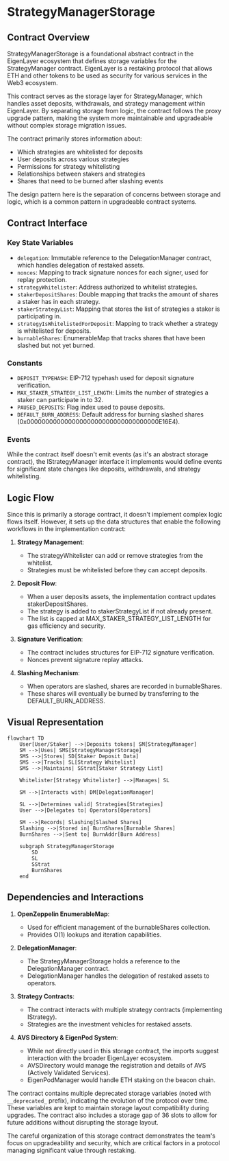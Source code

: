 # StrategyManagerStorage

## Contract Overview
StrategyManagerStorage is a foundational abstract contract in the EigenLayer ecosystem that defines storage variables for the StrategyManager contract. EigenLayer is a restaking protocol that allows ETH and other tokens to be used as security for various services in the Web3 ecosystem. 

This contract serves as the storage layer for StrategyManager, which handles asset deposits, withdrawals, and strategy management within EigenLayer. By separating storage from logic, the contract follows the proxy upgrade pattern, making the system more maintainable and upgradeable without complex storage migration issues.

The contract primarily stores information about:
- Which strategies are whitelisted for deposits
- User deposits across various strategies
- Permissions for strategy whitelisting
- Relationships between stakers and strategies
- Shares that need to be burned after slashing events

The design pattern here is the separation of concerns between storage and logic, which is a common pattern in upgradeable contract systems.

## Contract Interface

### Key State Variables
- `delegation`: Immutable reference to the DelegationManager contract, which handles delegation of restaked assets.
- `nonces`: Mapping to track signature nonces for each signer, used for replay protection.
- `strategyWhitelister`: Address authorized to whitelist strategies.
- `stakerDepositShares`: Double mapping that tracks the amount of shares a staker has in each strategy.
- `stakerStrategyList`: Mapping that stores the list of strategies a staker is participating in.
- `strategyIsWhitelistedForDeposit`: Mapping to track whether a strategy is whitelisted for deposits.
- `burnableShares`: EnumerableMap that tracks shares that have been slashed but not yet burned.

### Constants
- `DEPOSIT_TYPEHASH`: EIP-712 typehash used for deposit signature verification.
- `MAX_STAKER_STRATEGY_LIST_LENGTH`: Limits the number of strategies a staker can participate in to 32.
- `PAUSED_DEPOSITS`: Flag index used to pause deposits.
- `DEFAULT_BURN_ADDRESS`: Default address for burning slashed shares (0x00000000000000000000000000000000000E16E4).

### Events
While the contract itself doesn't emit events (as it's an abstract storage contract), the IStrategyManager interface it implements would define events for significant state changes like deposits, withdrawals, and strategy whitelisting.

## Logic Flow

Since this is primarily a storage contract, it doesn't implement complex logic flows itself. However, it sets up the data structures that enable the following workflows in the implementation contract:

1. **Strategy Management**:
   - The strategyWhitelister can add or remove strategies from the whitelist.
   - Strategies must be whitelisted before they can accept deposits.

2. **Deposit Flow**:
   - When a user deposits assets, the implementation contract updates stakerDepositShares.
   - The strategy is added to stakerStrategyList if not already present.
   - The list is capped at MAX_STAKER_STRATEGY_LIST_LENGTH for gas efficiency and security.

3. **Signature Verification**:
   - The contract includes structures for EIP-712 signature verification.
   - Nonces prevent signature replay attacks.

4. **Slashing Mechanism**:
   - When operators are slashed, shares are recorded in burnableShares.
   - These shares will eventually be burned by transferring to the DEFAULT_BURN_ADDRESS.

## Visual Representation

```mermaid
flowchart TD
    User[User/Staker] -->|Deposits tokens| SM[StrategyManager]
    SM -->|Uses| SMS[StrategyManagerStorage]
    SMS -->|Stores| SD[Staker Deposit Data]
    SMS -->|Tracks| SL[Strategy Whitelist]
    SMS -->|Maintains| SStrat[Staker Strategy List]
    
    Whitelister[Strategy Whitelister] -->|Manages| SL
    
    SM -->|Interacts with| DM[DelegationManager]
    
    SL -->|Determines valid| Strategies[Strategies]
    User -->|Delegates to| Operators[Operators]
    
    SM -->|Records| Slashing[Slashed Shares]
    Slashing -->|Stored in| BurnShares[Burnable Shares]
    BurnShares -->|Sent to| BurnAddr[Burn Address]
    
    subgraph StrategyManagerStorage
        SD
        SL
        SStrat
        BurnShares
    end
```

## Dependencies and Interactions

1. **OpenZeppelin EnumerableMap**:
   - Used for efficient management of the burnableShares collection.
   - Provides O(1) lookups and iteration capabilities.

2. **DelegationManager**:
   - The StrategyManagerStorage holds a reference to the DelegationManager contract.
   - DelegationManager handles the delegation of restaked assets to operators.

3. **Strategy Contracts**:
   - The contract interacts with multiple strategy contracts (implementing IStrategy).
   - Strategies are the investment vehicles for restaked assets.

4. **AVS Directory & EigenPod System**:
   - While not directly used in this storage contract, the imports suggest interaction with the broader EigenLayer ecosystem.
   - AVSDirectory would manage the registration and details of AVS (Actively Validated Services).
   - EigenPodManager would handle ETH staking on the beacon chain.

The contract contains multiple deprecated storage variables (noted with `__deprecated_` prefix), indicating the evolution of the protocol over time. These variables are kept to maintain storage layout compatibility during upgrades. The contract also includes a storage gap of 36 slots to allow for future additions without disrupting the storage layout.

The careful organization of this storage contract demonstrates the team's focus on upgradeability and security, which are critical factors in a protocol managing significant value through restaking.